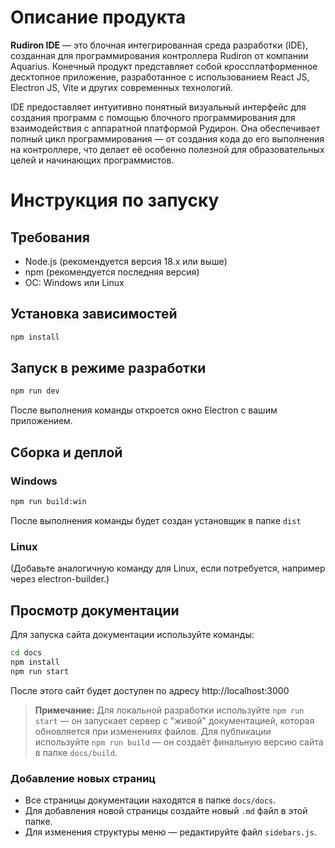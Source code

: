 # Описание продукта

**Rudiron IDE** — это блочная интегрированная среда разработки (IDE), созданная для программирования контроллера Rudiron от компании Aquarius. Конечный продукт представляет собой кроссплатформенное десктопное приложение, разработанное с использованием React JS, Electron JS, Vite и других современных технологий.

IDE предоставляет интуитивно понятный визуальный интерфейс для создания программ с помощью блочного программирования для взаимодействия с аппаратной платформой Рудирон. Она обеспечивает полный цикл программирования — от создания кода до его выполнения на контроллере, что делает её особенно полезной для образовательных целей и начинающих программистов.

# Инструкция по запуску

## Требования

- Node.js (рекомендуется версия 18.x или выше)
- npm (рекомендуется последняя версия)
- ОС: Windows или Linux

## Установка зависимостей

```bash
npm install
```

## Запуск в режиме разработки

```bash
npm run dev
```

После выполнения команды откроется окно Electron с вашим приложением. 

## Сборка и деплой

### Windows

```bash
npm run build:win
```

После выполнения команды будет создан установщик в папке `dist`

### Linux

(Добавьте аналогичную команду для Linux, если потребуется, например через electron-builder.)


## Просмотр документации

Для запуска сайта документации используйте команды:

```bash
cd docs
npm install
npm run start
```

После этого сайт будет доступен по адресу http://localhost:3000

> **Примечание:**
> Для локальной разработки используйте `npm run start` — он запускает сервер с "живой" документацией, которая обновляется при изменениях файлов.
> Для публикации используйте `npm run build` — он создаёт финальную версию сайта в папке `docs/build`.

### Добавление новых страниц

- Все страницы документации находятся в папке `docs/docs`.
- Для добавления новой страницы создайте новый `.md` файл в этой папке.
- Для изменения структуры меню — редактируйте файл `sidebars.js`.



